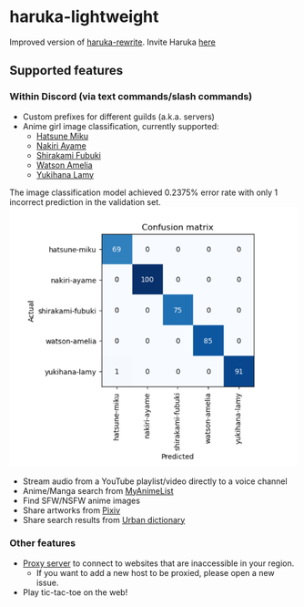 # haruka-lightweight
Improved version of [haruka-rewrite](https://github.com/Serious-senpai/haruka-rewrite).
Invite Haruka [here](https://discord.com/api/oauth2/authorize?client_id=848178172536946708&permissions=70643008&scope=bot%20applications.commands)

## Supported features
### Within Discord (via text commands/slash commands)
- Custom prefixes for different guilds (a.k.a. servers)
- Anime girl image classification, currently supported:
  - [Hatsune Miku](https://en.wikipedia.org/wiki/Hatsune_Miku)
  - [Nakiri Ayame](https://virtualyoutuber.fandom.com/wiki/Nakiri_Ayame)
  - [Shirakami Fubuki](https://virtualyoutuber.fandom.com/wiki/Shirakami_Fubuki)
  - [Watson Amelia](https://virtualyoutuber.fandom.com/wiki/Watson_Amelia)
  - [Yukihana Lamy](https://virtualyoutuber.fandom.com/wiki/Yukihana_Lamy)

The image classification model achieved 0.2375% error rate with only 1 incorrect prediction in the validation set.
![confusion-matrix](/readme-assets/model-confusion-matrix.png)
- Stream audio from a YouTube playlist/video directly to a voice channel
- Anime/Manga search from [MyAnimeList](https://myanimelist.net/)
- Find SFW/NSFW anime images
- Share artworks from [Pixiv](https://www.pixiv.net/en/)
- Share search results from [Urban dictionary](https://www.urbandictionary.com/)
### Other features
- [Proxy server](https://en.wikipedia.org/wiki/Proxy_server) to connect to websites that are inaccessible in your region.
  - If you want to add a new host to be proxied, please open a new issue.
- Play tic-tac-toe on the web!
